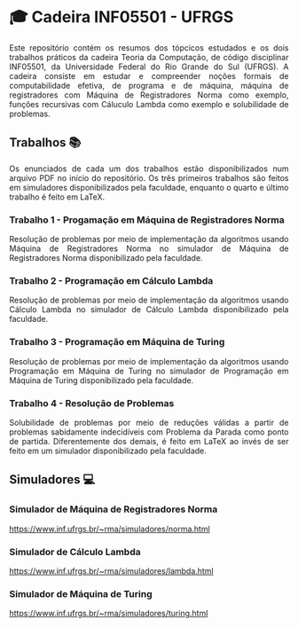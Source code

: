 # :mortar_board: Cadeira INF05501 - UFRGS

<p align="justify">
Este repositório contém os resumos dos tópcicos estudados e os dois trabalhos práticos da cadeira Teoria da Computação, de código disciplinar INF05501, da Universidade Federal do Rio Grande do Sul (UFRGS). A cadeira consiste em estudar e compreender noções formais de computabilidade efetiva, de programa e de máquina, máquina de registradores com Máquina de Registradores Norma como exemplo, funções recursivas com Cáluculo Lambda como exemplo e solubilidade de problemas.
</p>

## Trabalhos :books:

<p align="justify">
Os enunciados de cada um dos trabalhos estão disponibilizados num arquivo PDF no início do repositório. Os três primeiros trabalhos são feitos em simuladores disponibilizados pela faculdade, enquanto o quarto e último trabalho é feito em LaTeX.
</p>

### Trabalho 1 - Progamação em Máquina de Registradores Norma

<p align="justify">
Resolução de problemas por meio de implementação da algoritmos usando Máquina de Registradores Norma no simulador de Máquina de Registradores Norma disponibilizado pela faculdade.
</p>

### Trabalho 2 - Programação em Cálculo Lambda

<p align="justify">
Resolução de problemas por meio de implementação da algoritmos usando Cálculo Lambda no simulador de Cálculo Lambda disponibilizado pela faculdade.
</p>

### Trabalho 3 - Programação em Máquina de Turing

<p align="justify">
Resolução de problemas por meio de implementação da algoritmos usando Programação em Máquina de Turing no simulador de Programação em Máquina de Turing disponibilizado pela faculdade.
</p>

### Trabalho 4 - Resolução de Problemas

<p align="justify">
Solubilidade de problemas por meio de reduções válidas a partir de problemas sabidamente indecidíveis com Problema da Parada como ponto de partida. Diferentemente dos demais, é feito em LaTeX ao invés de ser feito em um simulador disponibilizado pela faculdade.
</p>

## Simuladores :computer:

### Simulador de Máquina de Registradores Norma

https://www.inf.ufrgs.br/~rma/simuladores/norma.html

### Simulador de Cálculo Lambda

https://www.inf.ufrgs.br/~rma/simuladores/lambda.html

### Simulador de Máquina de Turing

https://www.inf.ufrgs.br/~rma/simuladores/turing.html
